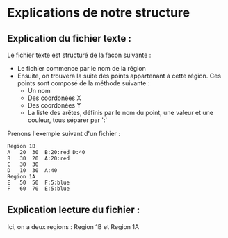 # Explications de notre structure

## Explication du fichier texte :

Le fichier texte est structuré de la facon suivante :
- Le fichier commence par le nom de la région
- Ensuite, on trouvera la suite des points appartenant à cette région. Ces points sont composé de la méthode suivante :
    - Un nom
    - Des coordonées X
    - Des coordonées Y
    - La liste des arêtes, définis par le nom du point, une valeur et une couleur, tous séparer par ':'

Prenons l'exemple suivant d'un fichier :

```
Region 1B
A	20	30	B:20:red D:40
B	30	20	A:20:red 
C	30	30	
D	10	30	A:40
Region 1A
E	50	50	F:5:blue
F	60	70	E:5:blue
```

## Explication lecture du fichier :

Ici, on a deux regions : Region 1B et Region 1A 